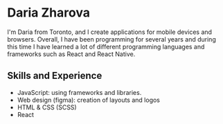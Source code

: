 # Daria Zharova
I'm Daria from Toronto, and I create applications for mobile devices and browsers. Overall, I have been programming for several years and during this time I have learned a lot of different programming languages and frameworks such as React and React Native. 

## Skills and Experience
* JavaScript: using frameworks and libraries.
* Web design (figma): creation of layouts and logos
* HTML & CSS (SCSS)
* React
